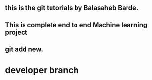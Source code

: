 ## this is the git tutorials by Balasaheb Barde.
## This is complete end to end Machine learning project
## git add new.
# developer branch